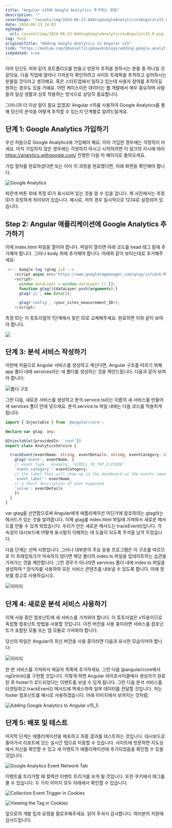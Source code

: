 ```yaml
---
title: "Angular v15에 Google Analytics 추가하는 방법"
description: ""
coverImage: "/assets/img/2024-06-23-AddingGoogleAnalyticstoAngularv15_0.png"
date: 2024-06-23 14:03
ogImage: 
  url: /assets/img/2024-06-23-AddingGoogleAnalyticstoAngularv15_0.png
tag: Tech
originalTitle: "Adding Google Analytics to Angular v15"
link: "https://medium.com/@danielfilipkowskiblogs/adding-google-analytics-to-angular-v15-1766c4bdaed5"
isUpdated: true
---
```





아마 당신도 저와 같이 포트폴리오를 만들고 방문자 추적을 원하시는 분들 중 하나일 것 같아요. 다음 직업에 얼마나 가까운지 확인하려고 사이트 트래픽을 추적하고 싶어하시는 분들일 것이라고 생각해요. 혹은 스타트업에서 일하고 있는데 사용자 참여를 추적하길 원하는 경우도 있을 거예요. 어떤 케이스이든 데이터는 웹 개발에서 매우 중요하며 사람들의 일상 생활과 상호 작용하는 방식으로 상당히 중요합니다.

그러니까 더 이상 말이 필요 없겠죠! Angular v15를 사용하여 Google Analytics를 통해 당신의 분석을 어떻게 추적할 수 있는지 단계별로 알려드릴게요.

## 단계 1: Google Analytics 가입하기

우선 처음으로 Google Analytics에 가입해야 해요. 이미 가입한 경우에는 걱정하지 마세요. 아직 가입하지 않은 경우에는 걱정하지 마시고 시작하려면 이 링크의 지시에 따라 https://analytics.withgoogle.com/ 진행한 다음 이 페이지로 돌아오세요.

<div class="content-ad"></div>

가입 절차를 완료하셨다면 또는 이미 이 과정을 완료했다면, 아래 화면을 확인해야 합니다.

![Google Analytics](/assets/img/2024-06-23-AddingGoogleAnalyticstoAngularv15_0.png)

파란색 버튼 위에 측정 ID가 표시되어 있는 것을 알 수 있을 겁니다. 제 사진에서는 측정 ID가 흐릿하게 처리되어 있습니다. 예시로, 저의 경우 일시적으로 1234로 설정되어 있습니다.

## Step 2: Angular 애플리케이션에 Google Analytics 추가하기

<div class="content-ad"></div>

이제 index.html 파일을 열어야 합니다. 파일이 열리면 아래 코드를 head 태그 밑에 추가해야 합니다. 그러나 body 위에 추가해야 합니다. 아래와 같이 보이는대로 추가해주세요:

```js
 <!-- Google tag (gtag.js) -->
    <script async src="https://www.googletagmanager.com/gtag/js?id=G-M7DLQTY7NJ"></script>
    <script>
      window.dataLayer = window.dataLayer || [];
      function gtag(){dataLayer.push(arguments);}
      gtag('js', new Date());

      gtag('config', <your_sites_measurement_ID>);
    </script>
```

측정 ID는 이 튜토리얼의 1단계에서 찾은 ID로 교체해주세요. 완료하면 이와 같이 보여야 합니다.

<img src="/assets/img/2024-06-23-AddingGoogleAnalyticstoAngularv15_1.png" />

<div class="content-ad"></div>

## 단계 3: 분석 서비스 작성하기

이번에 처음으로 Angular 서비스를 생성하고 계신다면, Angular 구조를 따르기 위해 app 폴더 내에 services라는 새 폴더를 생성하는 것을 제안드립니다. 다음과 같이 보여야 합니다:

![폴더 구조](/assets/img/2024-06-23-AddingGoogleAnalyticstoAngularv15_2.png)

그런 다음, 새로운 서비스를 생성하고 분석.service.ts라는 이름의 새 서비스를 만들어 새 services 폴더 안에 넣으세요. 분석.service.ts 파일 내에는 다음 코드를 적용하게 됩니다:

<div class="content-ad"></div>

```ts
import { Injectable } from '@angular/core';

declare var gtag: any;

@Injectable({providedIn: 'root'})
export class AnalyticsService {

  trackEvent(eventName: string, eventDetails: string, eventCategory: string) {
    gtag('event', eventName, {
    // event Type - example: 'SCROLL_TO_TOP_CLICKED'
    'event_category': eventCategory,
    // the label that will show up in the dashboard as the events name
    'event_label': eventName,
    // a short description of what happened
    'value': eventDetails
    })
  }
}
```

var gtag를 선언함으로써 Angular에게 애플리케이션 어딘가에 참조하려는 gtag라는 메서드가 있는 것을 알려줍니다. 이제 gtag를 index.html 파일에 가져와서 새로운 메서드를 만들 수 있게 되었습니다. 우리가 만든 새로운 메서드는 trackEvent()입니다. 각 속성이 대시보드에 어떻게 표시될지 이해하는 데 도움이 되도록 주석을 남겨 두었습니다.

다음 단계는 선택 사항입니다. 그러나 대부분의 주요 응용 프로그램은 이 구조를 따르므로 이 프레임워크가 익숙하지 않다면 해당 폴더의 index.ts 파일을 업데이트하는 습관을 가져가는 것을 제안합니다. 그런 경우가 아니라면 services 폴더 내에 index.ts 파일을 생성하여 * 장식자를 사용하여 모든 서비스 콘텐츠를 내보낼 수 있도록 합니다. 아래 정보를 참고로 사용하십시오.

![이미지](/assets/img/2024-06-23-AddingGoogleAnalyticstoAngularv15_3.png)


<div class="content-ad"></div>

## 단계 4: 새로운 분석 서비스 사용하기

이제 사용 중인 컴포넌트에 새 서비스를 가져와야 합니다. 이 튜토리얼은 v15용이므로 독립형 컴포넌트 방법을 사용할 것입니다. 이전 버전을 사용 중이라면 서비스를 컴포넌트가 포함된 모듈 또는 앱 모듈로 가져와야 합니다.

당신의 파일은 Angular의 최신 버전을 사용 중이라면 다음과 유사한 모습이어야 합니다:

![이미지](/assets/img/2024-06-23-AddingGoogleAnalyticstoAngularv15_4.png)

<div class="content-ad"></div>

한 번 서비스를 가져와서 제공자 목록에 추가하세요. 그런 다음 @angular/core에서 ngOnInit()를 구현할 것입니다. 이렇게 하면 Angular 라이프사이클에서 생성자가 완료된 후 footer가 로드되었다는 이벤트를 보낼 수 있게 됩니다. 그런 다음 분석 서비스를 타겟팅하고 trackEvent() 메서드에 액세스하여 일부 데이터를 전달할 것입니다. 저는 footer 컴포넌트를 예시로 사용하겠습니다. 아래 이미지에서 보여지는 것처럼:

![Adding Google Analytics to Angular v15_5](/assets/img/2024-06-23-AddingGoogleAnalyticstoAngularv15_5.png)

## 단계 5: 배포 및 테스트

마지막 단계는 애플리케이션을 배포하고 최종 결과를 테스트하는 것입니다. 대시보드로 돌아가서 리포트에 있는 실시간 탭으로 이동할 수 있습니다. 사이트에 방문하면 지도상에서 자신을 확인할 수 있고 새 이벤트가 애플리케이션에 추가되었음을 확인할 수 있을 것입니다.

<div class="content-ad"></div>


![Google Analytics Event Network Tab](/assets/img/2024-06-23-AddingGoogleAnalyticstoAngularv15_6.png)

이벤트를 트리거할 때 컬렉션 이벤트 트리거를 보게 될 것입니다. 또한 쿠키에서 태그를 볼 수 있습니다. 두 가지 이미지 모두 아래에서 확인할 수 있습니다.

![Collection Event Trigger in Cookies](/assets/img/2024-06-23-AddingGoogleAnalyticstoAngularv15_7.png)

![Viewing the Tag in Cookies](/assets/img/2024-06-23-AddingGoogleAnalyticstoAngularv15_8.png)


<div class="content-ad"></div>

앞으로의 개발 팁과 요령을 팔로우해주세요. 읽어 주셔서 감사합니다. 여러분의 지원에 감사드립니다.
